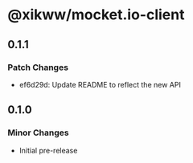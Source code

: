 # @xikww/mocket.io-client

## 0.1.1

### Patch Changes

- ef6d29d: Update README to reflect the new API

## 0.1.0

### Minor Changes

- Initial pre-release
